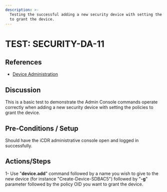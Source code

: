 ```yaml
---
description: >-
  Testing the successful adding a new security device with setting the policies
  to grant the device.
---
```


# TEST: SECURITY-DA-11

## References

* [Device Administration](../../../../../operations/host-administration/santedb-icdr-admin-console/untitled.md)

## Discussion

This is a basic test to demonstrate the Admin Console commands operate correctly when adding a new security device with setting the policies to grant the device.

## Pre-Conditions / Setup

Should have the iCDR administrative console open and logged in successfully.

## Actions/Steps

1- Use "**device.add**" command followed by a name you wish to give to the new device \(for instance "Create-Device-SDBAC5"\) followed by  "**-g**" parameter followed by the policy OID you want to grant the device.

